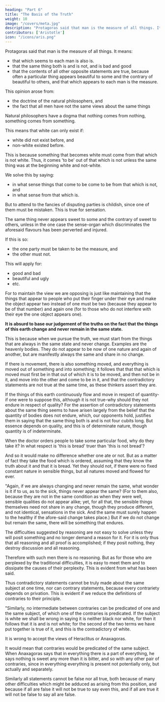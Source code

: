 ```yaml
---
heading: "Part 6"
title: "The Basis of the Truth"
weight: 10
image: "/covers/meta.jpg"
description: "Protagoras said that man is the measure of all things. It means that that which seems to each man also assuredly is."
contributors: ['Aristotle']
icon: "/icons/aris.png"
---
```




Protagoras said that man is the measure of all things. It means:
- that which seems to each man is also is.
- that the same thing both is and is not, and is bad and good
- that the contents of all other opposite statements are true, because often a particular thing appears beautiful to some and the contrary of beautiful to others, and that which appears to each man is the measure. 

This opinion arose from:
- the doctrine of the natural philosophers, and
- the fact that all men have not the same views about the same things

Natural philosophers have a dogma that nothing comes from nothing, something comes from something. 

This means that white can only exist if:
- white did not exist before, and
- non-white existed before. 

This is because something that becomes white must come from that which is not white. Thus, it comes 'to be' out of that which is not unless the same thing was at the beginning white and not-white.

We solve this <!-- by in our works on physics --> by saying:
- in what sense things that come to be come to be from that which is not, and
- in what sense from that which is.

But to attend to the fancies of disputing parties is childish, since one of them must be mistaken. This is true for sensation. 

The same thing never appears sweet to some and the contrary of sweet to others, unless in the one case the sense-organ which discriminates the aforesaid flavours has been perverted and injured.

If this is so:
- the one party must be taken to be the measure, and
- the other must not. 

This will apply for:
- good and bad
- beautiful and ugly
- etc.

For to maintain the view we are opposing is just like maintaining that the things that appear to people who put their finger under their eye and make the object appear two instead of one must be two (because they appear to be of that number) and again one (for to those who do not interfere with their eye the one object appears one).

<!-- It is absurd to make the fact that the things of this earth are observed to change and never to remain in the same state, the basis of our judgement about the truth.  -->

**It is absurd to base our judgement of the truths on the fact that the things of this earth change and never remain in the same state.** 

This is because when we pursue the truth, we must start from the things that are always in the same state and never change. Examples are  the heavenly bodies. They do not appear to be now of one nature and again of another, but are manifestly always the same and share in no change.


If there is movement, there is also something moved, and everything is moved out of something and into something; it follows that that that which is moved must first be in that out of which it is to be moved, and then not be in it, and move into the other and come to be in it, and that the contradictory statements are not true at the same time, as these thinkers assert they are.

If the things of this earth continuously flow and move in respect of quantity-if one were to suppose this, although it is not true-why should they not endure in respect of quality? For the assertion of contradictory statements about the same thing seems to have arisen largely from the belief that the quantity of bodies does not endure, which, our opponents hold, justifies them in saying that the same thing both is and is not four cubits long. But essence depends on quality, and this is of determinate nature, though quantity is of indeterminate.

When the doctor orders people to take some particular food, why do they take it? In what respect is 'this is bread' truer than 'this is not bread'? 

And so it would make no difference whether one ate or not. But as a matter of fact they take the food which is ordered, assuming that they know the truth about it and that it is bread. Yet they should not, if there were no fixed constant nature in sensible things, but all natures moved and flowed for ever.

"Again, if we are always changing and never remain the same, what wonder is it if to us, as to the sick, things never appear the same? (For to them also, because they are not in the same condition as when they were well, sensible qualities do not appear alike; yet, for all that, the sensible things themselves need not share in any change, though they produce different, and not identical, sensations in the sick. And the same must surely happen to the healthy if the afore-said change takes place.) But if we do not change but remain the same, there will be something that endures.

The difficulties suggested by reasoning are not easy to solve unless they will posit something and no longer demand a reason for it. For it is only thus that all reasoning and all proof is accomplished; if they posit nothing, they destroy discussion and all reasoning. 

Therefore with such men there is no reasoning. But as for those who are perplexed by the traditional difficulties, it is easy to meet them and to dissipate the causes of their perplexity. This is evident from what has been said.

Thus contradictory statements cannot be truly made about the same subject at one time, nor can contrary statements, because every contrariety depends on privation. This is evident if we reduce the definitions of contraries to their principle.

"Similarly, no intermediate between contraries can be predicated of one and the same subject, of which one of the contraries is predicated. If the subject is white we shall be wrong in saying it is neither black nor white, for then it follows that it is and is not white; for the second of the two terms we have put together is true of it, and this is the contradictory of white.

It is wrong to accept the views of Heraclitus or Anaxagoras. 

It would mean that contraries would be predicated of the same subject. When Anaxagoras says that in everything there is a part of everything, he says nothing is sweet any more than it is bitter, and so with any other pair of contraries, since in everything everything is present not potentially only, but actually and separately. 

Similarly all statements cannot be false nor all true, both because of many other difficulties which might be adduced as arising from this position, and because if all are false it will not be true to say even this, and if all are true it will not be false to say all are false.

